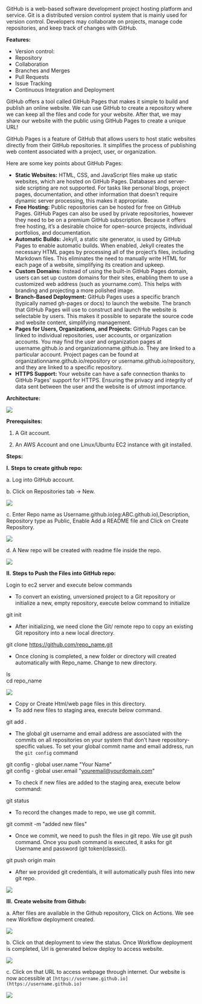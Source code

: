 
GitHub is a web-based software development project hosting platform and service. Git is a distributed version control system that is mainly used for version control. Developers may collaborate on projects, manage code repositories, and keep track of changes with GitHub.

**Features:**

- Version control:
- Repository
- Collaboration
- Branches and Merges
- Pull Requests
- Issue Tracking
- Continuous Integration and Deployment

GitHub offers a tool called GitHub Pages that makes it simple to build and publish an online website. We can use GitHub to create a repository where we can keep all the files and code for your website. After that, we may share our website with the public using GitHub Pages to create a unique URL!

GitHub Pages is a feature of GitHub that allows users to host static websites directly from their GitHub repositories. It simplifies the process of publishing web content associated with a project, user, or organization.

Here are some key points about GitHub Pages:

- **Static Websites:** HTML, CSS, and JavaScript files make up static websites, which are hosted on GitHub Pages. Databases and server-side scripting are not supported. For tasks like personal blogs, project pages, documentation, and other information that doesn’t require dynamic server processing, this makes it appropriate.
- **Free Hosting:** Public repositories can be hosted for free on GitHub Pages. GitHub Pages can also be used by private repositories, however they need to be on a premium GitHub subscription. Because it offers free hosting, it’s a desirable choice for open-source projects, individual portfolios, and documentation.
- **Automatic Builds:** Jekyll, a static site generator, is used by GitHub Pages to enable automatic builds. When enabled, Jekyll creates the necessary HTML pages by processing all of the project’s files, including Markdown files. This eliminates the need to manually write HTML for each page of a website, simplifying its creation and upkeep.
- **Custom Domains:** Instead of using the built-in GitHub Pages domain, users can set up custom domains for their sites, enabling them to use a customized web address (such as yourname.com). This helps with branding and projecting a more polished image.
- **Branch-Based Deployment:** GitHub Pages uses a specific branch (typically named gh-pages or docs) to launch the website. The branch that GitHub Pages will use to construct and launch the website is selectable by users. This makes it possible to separate the source code and website content, simplifying management.
- **Pages for Users, Organizations, and Projects:** GitHub Pages can be linked to individual repositories, user accounts, or organization accounts. You may find the user and organization pages at username.github.io and organizationname.github.io. They are linked to a particular account. Project pages can be found at organizationname.github.io/repository or username.github.io/repository, and they are linked to a specific repository.
- **HTTPS Support:** Your website can have a safe connection thanks to GitHub Pages’ support for HTTPS. Ensuring the privacy and integrity of data sent between the user and the website is of utmost importance.

**Architecture:**

![](https://miro.medium.com/v2/resize:fit:875/1*QnCcQdixwMLlVz0eE183qg.png)

**Prerequisites:**

1. A Git account.

2. An AWS Account and one Linux/Ubuntu EC2 instance with git installed.

**Steps:**

**I.** **Steps to create github repo:**

a. Log into GitHub account.

b. Click on Repositories tab -> New.

![](https://miro.medium.com/v2/resize:fit:875/1*q-_p3FgEzKJC76DqDtLc7w.png)

c. Enter Repo name as Username.github.io(eg:ABC.github.io),Description, Repository type as Public, Enable Add a README file and Click on Create Repository.

![](https://miro.medium.com/v2/resize:fit:875/1*zxlj1pc-0MibE447mEWACw.png)

d. A New repo will be created with readme file inside the repo.

![](https://miro.medium.com/v2/resize:fit:875/1*reynqNAlHEROI9pRoth27w.png)

**II.** **Steps to Push the Files into GitHub repo:**

Login to ec2 server and execute below commands

- To convert an existing, unversioned project to a Git repository or initialize a new, empty repository, execute below command to initialize

git init

- After initializing, we need clone the Git/ remote repo to copy an existing Git repository into a new local directory.

git clone https://github.com/repo_name.git

- Once cloning is completed, a new folder or directory will created automatically with Repo_name. Change to new directory.

ls  
cd repo_name

![](https://miro.medium.com/v2/resize:fit:875/1*AvJ5VAlo6hf4yJ00R5R0qg.png)

- Copy or Create Html/web page files in this directory.
- To add new files to staging area, execute below command.

git add .

- The global git username and email address are associated with the commits on all repositories on your system that don’t have repository-specific values. To set your global commit name and email address, run the `git config` command

git config - global user.name "Your Name"  
git config - global user.email "youremail@yourdomain.com"

- To check if new files are added to the staging area, execute below command:

git status

- To record the changes made to repo, we use git commit.

git commit -m "added new files"

- Once we commit, we need to push the files in git repo. We use git push command. Once you push command is executed, it asks for git Username and password (git token(classic)).

git push origin main

- After we provided git credentials, it will automatically push files into new git repo.

![](https://miro.medium.com/v2/resize:fit:875/1*3a7EU4ML0Tjj0VGOtvcgAw.png)

**III.** **Create website from Github:**

a. After files are available in the Github repository, Click on Actions. We see new Workflow deployment created.

![](https://miro.medium.com/v2/resize:fit:875/1*IEQRaLBFzJM-NEFgWcyLcA.png)

b. Click on that deployment to view the status. Once Workflow deployment is completed, Url is generated below deploy to access website.

![](https://miro.medium.com/v2/resize:fit:875/1*HvUDm-z72POHZIeeKjc71w.png)

c. Click on that URL to access webpage through internet. Our website is now accessible at `[https://username.github.io](https://username.github.io)`

![](https://miro.medium.com/v2/resize:fit:875/1*X0wlKYQHSz9pKlwrXqlnhw.png)

[](https://medium.com/m/signin?actionUrl=https%3A%2F%2Fmedium.com%2F_%2Fbookmark%2Fp%2F3f1febe0a3c8&operation=register&redirect=https%3A%2F%2Fmedium.com%2F%40vaishnavipolichetti%2Fhost-website-on-github-pages-by-pushing-code-from-ec2-to-github-repository-3f1febe0a3c8&source=--------------------------bookmark_footer-----------)
